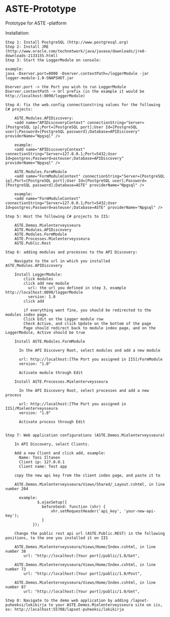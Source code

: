 # ASTE-Prototype
Prototype for ASTE -platform

Installation:

    Step 1: Install PostgreSQL (http://www.postgresql.org)
    Step 2: Install JRE (http://www.oracle.com/technetwork/java/javase/downloads/jre8-downloads-2133155.html)
    Step 3: Start the LoggerModule on console:

    example:
    java -Dserver.port=8090 -Dserver.contextPath=/loggerModule -jar logger-module-1.0-SNAPSHOT.jar

    Dserver.port -> the Port you wish to run LoggerModule
    Dserver.contextPath -> Url prefix (in the example it would be http://localhost:8090/loggerModule)

    Step 4: fix the web.config connectionstring values for the following C# projects:

        ASTE.Modules.APIDiscovery:
        <add name="APIDiscoveryContext" connectionString="Server=[PostgreSQL ip];Port=[PostgreSQL port];User Id=[PostgreSQL user];Password=[PostgreSQL password];Database=APIDiscovery" providerName="Npgsql" />

        example:
        <add name="APIDiscoveryContext" connectionString="Server=127.0.0.1;Port=5432;User Id=postgres;Password=asteuser;Database=APIDiscovery" providerName="Npgsql" />
    
        ASTE.Modules.FormModule
        <add name="FormModuleContext" connectionString="Server=[PostgreSQL ip];Port=[PostgreSQL port];User Id=[PostgreSQL user];Password=[PostgreSQL password];Database=ASTE" providerName="Npgsql" />

        example:
    	<add name="FormModuleContext" connectionString="Server=127.0.0.1;Port=5432;User Id=postgres;Password=asteuser;Database=ASTE" providerName="Npgsql" />
    
	Step 5: Host the following C# projects to IIS:

		ASTE.Demos.Mielenterveysseura
		ASTE.Modules.APIDiscovery
		ASTE.Modules.FormModule
		ASTE.Processes.Mielenterveysseura
		ASTE.Public.Rest

	Step 6: adding modules and processes to the API Discovery:

		Navigate to the url in which you installed ASTE.Modules.APIDiscovery
		¨
		Install LoggerModule:
		    click modules
		    click add new module
		      url: the url you defined in step 3, example http://localhost:8090/loggerModule
		      version: 1.0
		    click add
		    
		    if everything went fine, you should be redirected to the modules index page.
		    Click Edit on the Logger module row
		    Check Active, and click Update on the bottom of the page
		    Page should redirect back to module index page, and on the LoggerModule, Active should be true
		
		Install ASTE.Modules.FormModule
		
		  In the API Discovery Root, select modules and add a new module
		  
		  url: http://localhost:[The Port you assigned in IIS]/FormModule
		  version: "1.0"
		  
		  Activate module through Edit
		
		Install ASTE.Processes.Mielenterveysseura
		
		  In the API Discovery Root, select processes and add a new process
		  
		  url: http://localhost:[The Port you assigned in IIS]/Mielenterveysseura
		  version: "1.0"
		  
		  Activate process through Edit


	Step 7: Web application configurations (ASTE.Demos.Mielenterveysseura)

		In API Discovery, select Clients.
		
		Add a new Client and click add, example:
		  Name: Toni Iltanen
		  Client ip: 127.0.0.1
		  Client name: Test app
		
		copy the new api key from the client index page, and paste it to 
		
		ASTE.Demos.Mielenterveysseura/Views/Shared/_Layout.cshtml, in line number 204
		  
		  example:
		          $.ajaxSetup({
		            beforeSend: function (xhr) {
		                xhr.setRequestHeader('api_key', 'your-new-api-key');
		            }
		        });
		        
		Change the public rest api url (ASTE.Public.REST) in the following positions, to the one you installed it on IIS
		
		ASTE.Demos.Mielenterveysseura/Views/Home/Index.cshtml, in line number 38
		    url: "http://localhost:[Your port]/public/1.0/Get",
		    
		ASTE.Demos.Mielenterveysseura/Views/Home/Index.cshtml, in line number 73
		    url: "http://localhost:[Your port]/public/1.0/Post",
		    
		ASTE.Demos.Mielenterveysseura/Views/Home/Index.cshtml, in line number 87
		    url: "http://localhost:[Your port]/public/1.0/Get",
    
	Step 8: Navigate to the demo web application by adding /lapset-puheeksi/lokikirja to your ASTE.Demos.Mielenterveysseura site on iis, ex: http://localhost:55708/lapset-puheeksi/lokikirja




